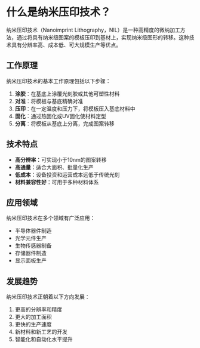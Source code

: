 # 什么是纳米压印技术？

纳米压印技术（Nanoimprint Lithography，NIL）是一种高精度的微纳加工方法，通过将具有纳米级图案的模板压印到基材上，实现纳米级图形的转移。这种技术具有分辨率高、成本低、可大规模生产等优点。

## 工作原理

纳米压印技术的基本工作原理包括以下步骤：

1. **涂胶**：在基底上涂覆光刻胶或其他可塑性材料
2. **对准**：将模板与基底精确对准
3. **压印**：在一定温度和压力下，将模板压入基底材料中
4. **固化**：通过热固化或UV固化使材料定型
5. **分离**：将模板从基底上分离，完成图案转移

## 技术特点

- **高分辨率**：可实现小于10nm的图案转移
- **高通量**：适合大面积、批量化生产
- **低成本**：设备投资和运营成本远低于传统光刻
- **材料兼容性好**：可用于多种材料体系

## 应用领域

纳米压印技术在多个领域有广泛应用：

- 半导体器件制造
- 光学元件生产
- 生物传感器制备
- 存储器件制造
- 显示面板生产

## 发展趋势

纳米压印技术正朝着以下方向发展：

1. 更高的分辨率和精度
2. 更大的加工面积
3. 更快的生产速度
4. 新材料和新工艺的开发
5. 智能化和自动化水平提升 